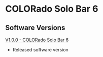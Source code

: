 # COLORado Solo Bar 6

## Software Versions

[V1.0.0 - COLORado Solo Bar 6](https://github.com/Chauvet-Pro/COLORADOSOLOBAR6/blob/17e30da374368def44c1b9c486edaafc308000d9/Firmware/V1.0.0.zip)
- Released software version
